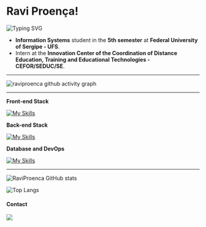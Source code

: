 # Ravi Proença!

<img src="https://readme-typing-svg.herokuapp.com?font=Fira+Code&size=22&duration=3000&pause=1000&color=4B0082&center=false&vCenter=true&width=435&lines=Hi+there!+%F0%9F%91%8B;I+am+Ravi+Proenca+!;Welcome+to+my+profile!" alt="Typing SVG" />

- **Information Systems** student in the **5th semester** at **Federal University of Sergipe - UFS**.
- Intern at the **Innovation Center of the Coordination of Distance Education, Training and Educational Technologies - CEFOR/SEDUC/SE**.

---
  
![raviproenca github activity graph](https://github-readme-activity-graph.vercel.app/graph?username=raviproenca&theme=dracula)

---

**Front-end Stack**

[![My Skills](https://skillicons.dev/icons?i=html,css,js,dart,flutter)](https://skillicons.dev)

**Back-end Stack**

[![My Skills](https://skillicons.dev/icons?i=java,spring,python,fastapi,ts,nodejs)](https://skillicons.dev)

**Database and DevOps**

[![My Skills](https://skillicons.dev/icons?i=postgresql,mongo,aws,gcp)](https://skillicons.dev)

---

![RaviProenca GitHub stats](https://github-readme-stats.vercel.app/api?username=raviproenca&show_icons=true&theme=dracula)

![Top Langs](https://github-readme-stats.vercel.app/api/top-langs/?username=raviproenca&layout=donut-vertical&theme=dracula&langs_count=8)
#### Contact

<a href="https://www.linkedin.com/in/raviproenca"><img src="https://img.shields.io/badge/LinkedIn-0077B5?style=for-the-badge&logo=linkedin&logoColor=white" target="_blank"></a>

